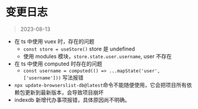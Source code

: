 # 变更日志

> 2023-08-13

- 在 ts 中使用 vuex 时，存在的问题
  - `const store = useStore()` store 是 undefined
  - 使用 modules 模块，`store.state.user.username`, user 不存在
- 在 ts 中使用 computed 时存在的问题
  - `const username = computed(() => ...mapState('user', ['username']))` 写法报错
- `npx update-browserslist-db@latest`命令不能随便使用，它会把项目所有依赖包更新到最新版本，会导致项目崩坏
- indexdb 新增代办事项报错，具体原因尚不明确。
